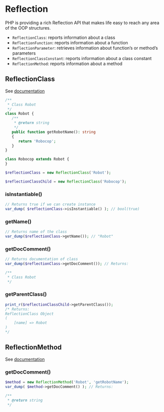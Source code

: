 # Reflection

PHP is providing a rich Reflection API that makes life easy to reach any area of the OOP structures.

- `ReflectionClass`: reports information about a class
- `ReflectionFunction`: reports information about a function
- `ReflectionParameter`: retrieves information about function’s or method’s parameters
- `ReflectionClassConstant`: reports information about a class constant
- `ReflectionMethod`: reports information about a method

## ReflectionClass

See [documentation](http://php.net/manual/en/class.reflectionclass.php)

```php
/**
 * Class Robot
 */
class Robot {
   /**
    * @return string
    */
   public function getRobotName(): string
   {
      return 'Robocop';
   }
}

class Robocop extends Robot {
}

$reflectionClass = new ReflectionClass('Robot');

$reflectionClassChild = new ReflectionClass('Robocop');
```

### isInstantiable()

```php
// Returns true if we can create instance
var_dump( $reflectionClass->isInstantiable() ); // bool(true)
```

### getName()

```php
// Returns name of the class
var_dump($reflectionClass->getName()); // "Robot"
```

### getDocComment()

```php
// Returns documentation of class
var_dump($reflectionClass->getDocComment()); // Returns: 
```
```php
/**
 * Class Robot
 */
```

### getParentClass()

```php
print_r($reflectionClassChild->getParentClass());
/* Returns:
ReflectionClass Object
(
    [name] => Robot
)
*/
```

## ReflectionMethod

See [documentation](https://www.php.net/manual/en/class.reflectionmethod.php)

### getDocComment()

```php
$method = new ReflectionMethod('Robot', 'getRobotName');
var_dump( $method->getDocComment() ); // Returns:
```
```php
/**
 * @return string
 */
```
